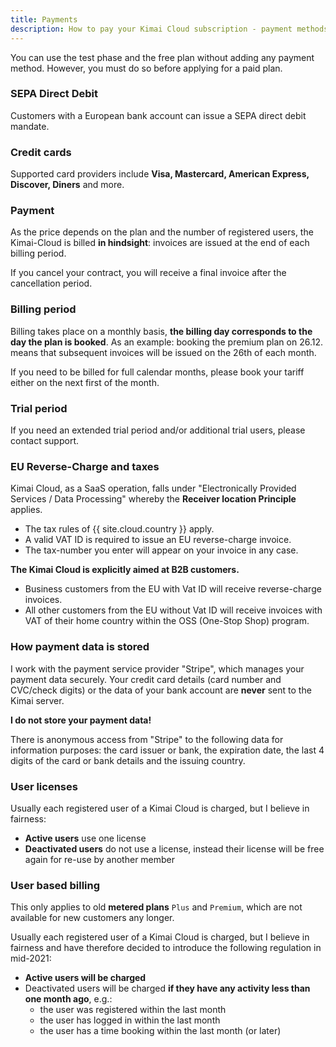 ```yaml
---
title: Payments
description: How to pay your Kimai Cloud subscription - payment methods, billing period, trial period and more
---
```


You can use the test phase and the free plan without adding any payment method.
However, you must do so before applying for a paid plan.

### SEPA Direct Debit

Customers with a European bank account can issue a SEPA direct debit mandate.

### Credit cards

Supported card providers include **Visa, Mastercard, American Express, Discover, Diners** and more.

### Payment
 
As the price depends on the plan and the number of registered users, the Kimai-Cloud is billed **in hindsight**: invoices are issued at the end of each billing period.

If you cancel your contract, you will receive a final invoice after the cancellation period.

### Billing period

Billing takes place on a monthly basis, **the billing day corresponds to the day the plan is booked**.
As an example: booking the premium plan on 26.12. means that subsequent invoices will be issued on the 26th of each month.

If you need to be billed for full calendar months, please book your tariff either on the next first of the month.

### Trial period

If you need an extended trial period and/or additional trial users, please contact support.

### EU Reverse-Charge and taxes
 
Kimai Cloud, as a SaaS operation, falls under "Electronically Provided Services / Data Processing" whereby the **Receiver location Principle** applies.

- The tax rules of {{ site.cloud.country }} apply.
- A valid VAT ID is required to issue an EU reverse-charge invoice.
- The tax-number you enter will appear on your invoice in any case.

**The Kimai Cloud is explicitly aimed at B2B customers.**

- Business customers from the EU with Vat ID will receive reverse-charge invoices.
- All other customers from the EU without Vat ID will receive invoices with VAT of their home country within the OSS (One-Stop Shop) program.

### How payment data is stored

I work with the payment service provider "Stripe", which manages your payment data securely.
Your credit card details (card number and CVC/check digits) or the data of your bank account
are **never** sent to the Kimai server.

**I do not store your payment data!**

There is anonymous access from "Stripe" to the following data for information purposes:
the card issuer or bank, the expiration date, the last 4 digits of the  card or bank details and the issuing country.

### User licenses

Usually each registered user of a Kimai Cloud is charged, but I believe in fairness:

- **Active users** use one license
- **Deactivated users** do not use a license, instead their license will be free again for re-use by another member 

### User based billing

This only applies to old **metered plans** `Plus` and `Premium`, which are not available for new customers any longer.

Usually each registered user of a Kimai Cloud is charged, but I believe in fairness and have therefore decided to introduce the following regulation in mid-2021:

- **Active users will be charged**
- Deactivated users will be charged **if they have any activity less than one month ago**, e.g.:
  - the user was registered within the last month
  - the user has logged in within the last month
  - the user has a time booking within the last month (or later)

